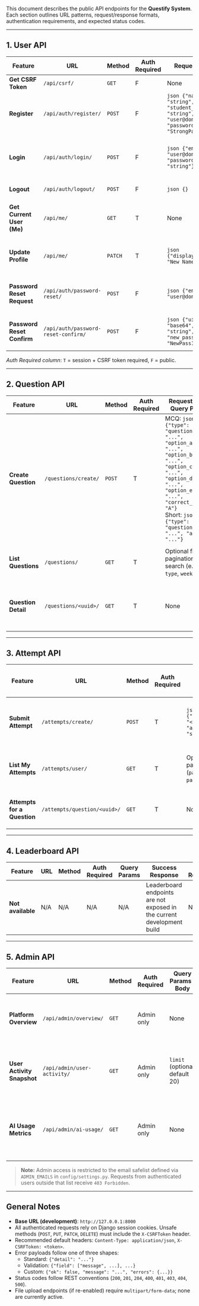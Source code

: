 This document describes the public API endpoints for the **Questify System**.  
Each section outlines URL patterns, request/response formats, authentication requirements, and expected status codes.

---

## 1. **User API**

| **Feature**                | **URL**                             | **Method** | **Auth Required** | **Request Body**                                                                                               | **Success Response**                                                             | **Fail Response**                                                        | **Status Codes**                                    |
| -------------------------- | ----------------------------------- | ---------- | ----------------- | -------------------------------------------------------------------------------------------------------------- | -------------------------------------------------------------------------------- | ------------------------------------------------------------------------ | --------------------------------------------------- |
| **Get CSRF Token**         | `/api/csrf/`                        | `GET`      | F                 | None                                                                                                           | ```json {"csrfToken": "<token>"}```                                              | N/A                                                                      | `200 OK`                                            |
| **Register**               | `/api/auth/register/`               | `POST`     | F                 | ```json {"name": "string", "student_id": "string", "email": "user@domain.edu", "password": "StrongPass123!"}``` | ```json {"ok": true, "message": "Registration successful", "user": {...}}```     | ```json {"ok": false, "message": "Registration failed", "errors": {...}}``` | `201 Created`<br>`400 Bad Request`                  |
| **Login**                  | `/api/auth/login/`                  | `POST`     | F                 | ```json {"email": "user@domain.edu", "password": "string"}```                                                  | ```json {"ok": true, "message": "Login successful", "user": {"is_admin": true, ...}}``` | ```json {"ok": false, "message": "Invalid email or password", "errors": {...}}``` | `200 OK`<br>`400 Bad Request`<br>`401 Unauthorized` |
| **Logout**                 | `/api/auth/logout/`                 | `POST`     | F                 | ```json {}```                                                                                                  | ```json {"ok": true, "message": "Logout successful"}```                          | N/A                                                                      | `200 OK`                                            |
| **Get Current User (Me)**  | `/api/me/`                          | `GET`      | T                 | None                                                                                                           | ```json {"id": 4, "email": "user@domain.edu", "name": "Questify User", "is_admin": false, ...}``` | ```json {"detail": "Authentication credentials were not provided."}```   | `200 OK`<br>`401 Unauthorized`<br>`403 Forbidden`   |
| **Update Profile**         | `/api/me/`                          | `PATCH`    | T                 | ```json {"display_name": "New Name"}```                                                                        | Updated user payload                                                                 | ```json {"ok": false, "message": "Invalid data", "errors": {...}}```     | `200 OK`<br>`400 Bad Request`                       |
| **Password Reset Request** | `/api/auth/password-reset/`         | `POST`     | F                 | ```json {"email": "user@domain.edu"}```                                                                        | ```json {"ok": true, "message": "If the email exists, a password reset link has been sent"}``` | ```json {"email": ["Enter a valid email address."]}```               | `200 OK`<br>`400 Bad Request`                       |
| **Password Reset Confirm** | `/api/auth/password-reset-confirm/` | `POST`     | F                 | ```json {"uid": "base64", "token": "string", "new_password": "NewPass123!"}```                                 | ```json {"ok": true, "message": "Password has been reset successfully"}```       | ```json {"ok": false, "message": "Invalid or expired reset link"}```     | `200 OK`<br>`400 Bad Request`                       |

*Auth Required column*: `T` = session + CSRF token required, `F` = public.

---

## 2. **Question API**

| **Feature**         | **URL**              | **Method** | **Auth Required** | **Request Body / Query Params**                                                                                                                                     | **Success Response**                                                              | **Fail Response**                                      | **Status Codes**                     |
| ------------------- | -------------------- | ---------- | ----------------- | ------------------------------------------------------------------------------------------------------------------------------------------------------------------- | --------------------------------------------------------------------------------- | ------------------------------------------------------ | ------------------------------------ |
| **Create Question** | `/questions/create/` | `POST`     | T                 | MCQ: ```json {"type": "MCQ", "question": "...", "option_a": "...", "option_b": "...", "option_c": "...", "option_d": "...", "option_e": "...", "correct_option": "A"}```<br>Short: ```json {"type": "SHORT", "question": "...", "answer": "..."}``` | Normalized question JSON (id, type, metadata)                                      | ```json {"type": ["Invalid question type."], ...}```    | `201 Created`<br>`400 Bad Request`   |
| **List Questions**  | `/questions/`        | `GET`      | T                 | Optional filters for pagination or search (e.g. `page`, `type`, `week`).                                                                                             | ```json [{"id": "...", "type": "MCQ", ...}, ...]```                              | ```json {"detail": "Authentication credentials were not provided."}``` | `200 OK`<br>`401 Unauthorized`      |
| **Question Detail** | `/questions/<uuid>/` | `GET`      | T                 | None                                                                                                                                                                  | ```json {"id": "...", "type": "SHORT", "question": "...", "answer": "...", ...}``` | ```json {"detail": "Not found."}```                    | `200 OK`<br>`404 Not Found`          |

---

## 3. **Attempt API**

| **Feature**                 | **URL**                      | **Method** | **Auth Required** | **Request Body / Query Params**                          | **Success Response**                                                                                  | **Fail Response**                            | **Status Codes**                     |
| --------------------------- | ---------------------------- | ---------- | ----------------- | --------------------------------------------------------- | ----------------------------------------------------------------------------------------------------- | -------------------------------------------- | ------------------------------------ |
| **Submit Attempt**          | `/attempts/create/`          | `POST`     | T                 | ```json {"question": "<uuid>", "answer": "string"}```     | ```json {"id": "<uuid>", "is_correct": true, "answer": "...", "submitted_at": "2024-10-26T12:00:00Z"}``` | ```json {"question": ["Question not found."]}``` | `201 Created`<br>`400 Bad Request`<br>`404 Not Found` |
| **List My Attempts**        | `/attempts/user/`            | `GET`      | T                 | Optional pagination (`page`, `page_size`).                | ```json [{"id": "...", "question": "...", "is_correct": null, ...}, ...]```                          | ```json {"detail": "Authentication credentials were not provided."}``` | `200 OK`<br>`401 Unauthorized`      |
| **Attempts for a Question** | `/attempts/question/<uuid>/` | `GET`      | T                 | None                                                      | ```json [{"id": "...", "user": {...}, "is_correct": true, ...}, ...]```                               | ```json {"detail": "Not found."}```          | `200 OK`<br>`404 Not Found`          |

---

## 4. **Leaderboard API**

| **Feature**       | **URL** | **Method** | **Auth Required** | **Query Params** | **Success Response**                                                   | **Fail Response** | **Status Codes** |
| ----------------- | ------- | ---------- | ----------------- | ---------------- | ---------------------------------------------------------------------- | ----------------- | ---------------- |
| **Not available** | N/A     | N/A        | N/A               | N/A              | Leaderboard endpoints are not exposed in the current development build | N/A               | N/A              |

---

## 5. **Admin API**

| **Feature**                | **URL**                     | **Method** | **Auth Required** | **Query Params / Body**        | **Success Response**                                                                                                        | **Fail Response**                                             | **Status Codes**                     |
| -------------------------- | --------------------------- | ---------- | ----------------- | ------------------------------ | --------------------------------------------------------------------------------------------------------------------------- | ------------------------------------------------------------- | ------------------------------------ |
| **Platform Overview**      | `/api/admin/overview/`      | `GET`      | Admin only        | None                           | Aggregate metrics (users, questions, attempts, AI usage) with ISO timestamps.                                               | ```json {"detail": "You do not have permission to access the admin panel."}``` | `200 OK`<br>`403 Forbidden`          |
| **User Activity Snapshot** | `/api/admin/user-activity/` | `GET`      | Admin only        | `limit` (optional, default 20) | ```json {"limit": 20, "count": 10, "results": [{"user_id": 4, "email": "...", "total_questions": 3, "total_attempts": 5}]}``` | ```json {"detail": "You do not have permission to access the admin panel."}``` | `200 OK`<br>`403 Forbidden`          |
| **AI Usage Metrics**       | `/api/admin/ai-usage/`      | `GET`      | Admin only        | None                           | Totals and performance insights for AI-generated short answers, plus recent examples (question ids, creator email, etc.).   | ```json {"detail": "You do not have permission to access the admin panel."}``` | `200 OK`<br>`403 Forbidden`          |

> **Note:** Admin access is restricted to the email safelist defined via `ADMIN_EMAILS` in `config/settings.py`. Requests from authenticated users outside that list receive `403 Forbidden`.

---

## **General Notes**

- **Base URL (development)**: `http://127.0.0.1:8000`
- All authenticated requests rely on Django session cookies. Unsafe methods (`POST`, `PUT`, `PATCH`, `DELETE`) must include the `X-CSRFToken` header.
- Recommended default headers: `Content-Type: application/json`, `X-CSRFToken: <token>`.
- Error payloads follow one of three shapes:
  - Standard: `{"detail": "..."}`
  - Validation: `{"field": ["message", ...], ...}`
  - Custom: `{"ok": false, "message": "...", "errors": {...}}`
- Status codes follow REST conventions (`200`, `201`, `204`, `400`, `401`, `403`, `404`, `500`).
- File upload endpoints (if re-enabled) require `multipart/form-data`; none are currently active.
